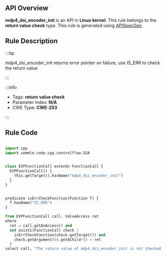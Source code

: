 ---
---


## API Overview
**mdp4_dsi_encoder_init** is an API in **Linux kernel**. This rule belongs to the **return value check** type. This rule is generated using [APISpecGen](../../tools/APISpecGen).
## Rule Description

:::tip

mdp4_dsi_encoder_init returns error pointer on failure, use IS_ERR to check the return value

:::

:::info

- Tags: **return value check**
- Parameter Index: **N/A**
- CWE Type: **CWE-253**

:::

## Rule Code
```python

import cpp
import semmle.code.cpp.controlflow.SSA


class EVPFunctionCall extends FunctionCall {
  EVPFunctionCall() {
    this.getTarget().hasName("mdp4_dsi_encoder_init")
  }
}


predicate isErrCheckFunction(Function f) {
  f.hasName("IS_ERR") 
}

from EVPFunctionCall call, ValueAccess ret
where
  ret = call.getAnAccess() and
  not exists(FunctionCall check |
    isErrCheckFunction(check.getTarget()) and
    check.getArgument(0).getAChild*() = ret
  )
select call, "The return value of mdp4_dsi_encoder_init is not checked with IS_ERR."
    
```